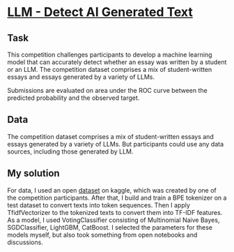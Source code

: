 # [LLM - Detect AI Generated Text](https://www.kaggle.com/competitions/llm-detect-ai-generated-text/overview)
## Task
This competition challenges participants to develop a machine learning model that can accurately detect whether an essay was written by a student or an LLM. 
The competition dataset comprises a mix of student-written essays and essays generated by a variety of LLMs.  
  
Submissions are evaluated on area under the ROC curve between the predicted probability and the observed target.
## Data
The competition dataset comprises a mix of student-written essays and essays generated by a variety of LLMs. 
But participants could use any data sources, including those generated by LLM.
## My solution
For data, I used an open [dataset](https://www.kaggle.com/datasets/thedrcat/daigt-v2-train-dataset) on kaggle, which was created by one of the competition participants.
After that, I build and train a BPE tokenizer on a test dataset to convert texts into token sequences. 
Then I apply TfidfVectorizer to the tokenized texts to convert them into TF-IDF features.
As a model, I used VotingClassifier consisting of Multinomial Naive Bayes, SGDClassifier, LightGBM, CatBoost. 
I selected the parameters for these models myself, but also took something from open notebooks and discussions.
